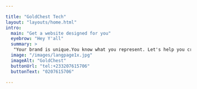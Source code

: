 ```yaml
---

title: "GoldChest Tech"
layout: "layouts/home.html"
intro:
  main: "Get a website designed for you"
  eyebrow: "Hey Y'all"
  summary: >
   "Your brand is unique.You know what you represent. Let's help you creatwebsite that represents you and your business.Put your brand online and attract new customers."
  image: "/images/langpage1x.jpg"
  imageAlt: "GoldChest"
  buttonUrl: "tel:+233207615706"
  buttonText: "0207615706"

---
```

